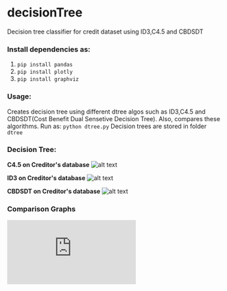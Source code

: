 # decisionTree
Decision tree classifier for credit dataset using ID3,C4.5 and CBDSDT

### Install dependencies as:
  1. `pip install pandas`
  2. `pip install plotly`
  3. `pip install graphviz`

### Usage:
Creates decision tree using different dtree algos such as ID3,C4.5 and CBDSDT(Cost Benefit Dual Sensetive Decision Tree). Also, compares these algorithms. Run as:
`python dtree.py`
Decision trees are stored in folder `dtree`

### Decision Tree:

**C4.5 on Creditor's database**
![alt text](https://github.com/monicagangwar/decisionTree/blob/master/dtree/C4.5-0.1.png) 

**ID3 on Creditor's database**
![alt text](https://github.com/monicagangwar/decisionTree/blob/master/dtree/ID3-0.1.png)

**CBDSDT on Creditor's database**
![alt text](https://github.com/monicagangwar/decisionTree/blob/master/dtree/CBDSDT-0.1.png)


### Comparison Graphs
![alt text](https://github.com/monicagangwar/decisionTree/blob/master/accuracy.html) 
